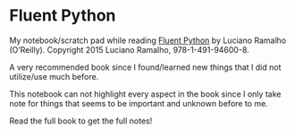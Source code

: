 # Fluent Python

My notebook/scratch pad while reading [Fluent Python](https://github.com/fluentpython/example-code) by Luciano Ramalho (O’Reilly). Copyright 2015 Luciano Ramalho, 978-1-491-94600-8.

A very recommended book since I found/learned new things that I did not utilize/use much before.

This notebook can not highlight every aspect in the book since I only take note for things that seems to be important and unknown before to me.

Read the full book to get the full notes!